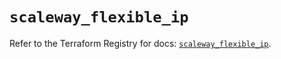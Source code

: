 # `scaleway_flexible_ip`

Refer to the Terraform Registry for docs: [`scaleway_flexible_ip`](https://registry.terraform.io/providers/scaleway/scaleway/2.59.0/docs/resources/flexible_ip).

